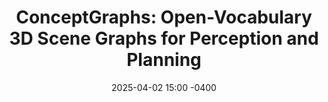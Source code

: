---
layout: post
date: 2025-04-02 15:00 -0400
location: N09, EB
leader: Austin
title: "ConceptGraphs: Open-Vocabulary 3D Scene Graphs for Perception and Planning"
authors: Qiao Gu, Alihusein Kuwajerwala, Sacha Morin, Krishna Murthy Jatavallabhula, Bipasha Sen, Aditya Agarwal, Corban Rivera, William Paul, Kirsty Ellis, Rama Chellappa, Chuang Gan, Celso Miguel de Melo, Joshua B. Tenenbaum, Antonio Torralba, Florian Shkurti, Liam Paull
venue: ICRA 2024
link: https://arxiv.org/abs/2309.16650
published: 2024-
tags:
  - Computer Vision
---